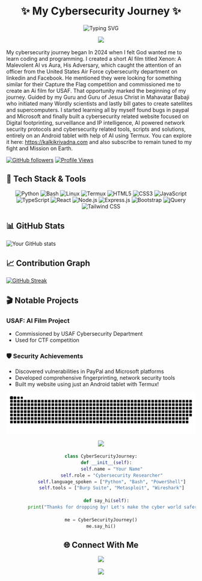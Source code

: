 <div align="center">

# ✨ My Cybersecurity Journey ✨

![Typing SVG](https://readme-typing-svg.demolab.com?font=Fira+Code&pause=1000&color=2C96F7&center=true&vCenter=true&width=500&lines=Cybersecurity+Researcher;Bug+Hunter;AI+%26+Security+Enthusiast)

<p align="center">
  
  <a href="https://discord.com/users/kalkikrivadna">
    <img src="https://img.shields.io/discord/819650821314052106?color=7289DA&logo=discord&logoColor=white&style=for-the-badge"/></a>
</p>
</div>

My cybersecurity journey began In 2024  when I felt God wanted me to learn coding and programming. I created a short AI film titled Xenon: A Malevolent AI vs Aura, His Adversary, which caught the attention of an officer from the United States Air Force cybersecurity department on linkedin and Facebook. He mentioned they were looking for something similar for their Capture the Flag competition and commissioned me to create an Ai film for USAF. That opportunity marked the beginning of my journey. Guided by my Guru and Guru of Jesus Christ in Mahavatar Babaji who initiated many Wordly scientists and lastly bill gates to create satellites and supercomputers. I started learning all by myself found bugs in paypal and Microsoft and finally  built a cybersecurity related website focused on Digital footprinting, surveillance and IP intelligence, AI powered network security protocols and cybersecurity related tools, scripts and solutions, entirely on an Android tablet with help of AI using Termux. You can explore it here: https://kalkikrivadna.com and also subscribe to remain tuned to my fight and Mission on Earth. 

[![GitHub followers](https://img.shields.io/github/followers/krivadna?style=social)](https://github.com/krivadna)
[![Profile Views](https://komarev.com/ghpvc/?username=krivadna&color=blueviolet)](https://github.com/krivadna)

</div>


## 🚀 Tech Stack & Tools

<div align="center">

![Python](https://img.shields.io/badge/Python-3776AB?style=for-the-badge&logo=python&logoColor=white)
![Bash](https://img.shields.io/badge/Bash-4EAA25?style=for-the-badge&logo=gnu-bash&logoColor=white)
![Linux](https://img.shields.io/badge/Linux-FCC624?style=for-the-badge&logo=linux&logoColor=black)
![Termux](https://img.shields.io/badge/Termux-000000?style=for-the-badge&logo=terminal&logoColor=white)
![HTML5](https://img.shields.io/badge/HTML5-E34F26?style=for-the-badge&logo=html5&logoColor=white)
![CSS3](https://img.shields.io/badge/CSS3-1572B6?style=for-the-badge&logo=css3&logoColor=white)
![JavaScript](https://img.shields.io/badge/JavaScript-F7DF1E?style=for-the-badge&logo=javascript&logoColor=black)
![TypeScript](https://img.shields.io/badge/TypeScript-007ACC?style=for-the-badge&logo=typescript&logoColor=white)
![React](https://img.shields.io/badge/React-20232A?style=for-the-badge&logo=react&logoColor=61DAFB)
![Node.js](https://img.shields.io/badge/Node.js-43853D?style=for-the-badge&logo=node.js&logoColor=white)
![Express.js](https://img.shields.io/badge/Express.js-404D59?style=for-the-badge)
![Bootstrap](https://img.shields.io/badge/Bootstrap-563D7C?style=for-the-badge&logo=bootstrap&logoColor=white)
![jQuery](https://img.shields.io/badge/jQuery-0769AD?style=for-the-badge&logo=jquery&logoColor=white)
![Tailwind CSS](https://img.shields.io/badge/Tailwind_CSS-38B2AC?style=for-the-badge&logo=tailwind-css&logoColor=white)

</div>

## 📊 GitHub Stats



![Your GitHub stats](https://github-readme-stats.vercel.app/api?username=krivadna&show_icons=true&theme=radical)


## 📈 Contribution Graph



[![GitHub Streak](https://github-readme-streak-stats.herokuapp.com/?user=krivadna&theme=radical)](https://github.com/krivadna)




## 🎬 Notable Projects

### USAF: AI Film Project
- Commissioned by USAF Cybersecurity Department
- Used for CTF competition

### 🛡️ Security Achievements
- Discovered vulnerabilities in PayPal and Microsoft platforms
- Developed comprehensive fingerprinting, network security tools
- Built my website using just an Android tablet with Termux!

<!-- Animated Snake -->
<div align="center">
  <img src="https://raw.githubusercontent.com/platane/platane/output/github-contribution-grid-snake-dark.svg" alt="Snake animation" />
</div>

<div align="center">

<!-- Animated Skill Icons -->
<p align="center">
  <img src="https://skillicons.dev/icons?i=python,bash,linux,vim,vscode,git" />
</p>

<!-- Animated Code Block -->
```python
class CyberSecurityJourney:
    def __init__(self):
        self.name = "Your Name"
        self.role = "Cybersecurity Researcher"
        self.language_spoken = ["Python", "Bash", "PowerShell"]
        self.tools = ["Burp Suite", "Metasploit", "Wireshark"]
        
    def say_hi(self):
        print("Thanks for dropping by! Let's make the cyber world safer together!")

me = CyberSecurityJourney()
me.say_hi()
```



## 🌐 Connect With Me

<div align="center">
  <a href="https://kalkikrivadna.com">
    <img src="https://img.shields.io/badge/Website-kalkikrivadna.com-blue?style=for-the-badge&logo=google-chrome&logoColor=white"/>
  </a>
</div>

<!-- Animated Footer -->
<p align="center">
  <img src="https://capsule-render.vercel.app/api?type=waving&color=gradient&height=100&section=footer&animation=twinkling"/>
</p>


</div>
